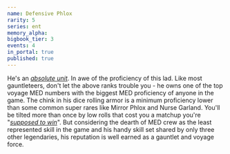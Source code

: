 ```yaml
---
name: Defensive Phlox
rarity: 5
series: ent
memory_alpha:
bigbook_tier: 3
events: 4
in_portal: true
published: true
---
```


He's an [_absolute unit_](https://i.imgur.com/gmWMgNS.png). In awe of the proficiency of this lad. Like most gauntleteers, don't let the above ranks trouble you - he owns one of the top voyage MED numbers with the biggest MED proficiency of anyone in the game. The chink in his dice rolling armor is a minimum proficiency lower than some common super rares like Mirror Phlox and Nurse Garland. You'll be tilted more than once by low rolls that cost you a matchup you're "[_supposed to win_](https://youtu.be/s-1WxfsJzPM?t=37)". But considering the dearth of MED crew as the least represented skill in the game and his handy skill set shared by only three other legendaries, his reputation is well earned as a gauntlet and voyage force.
